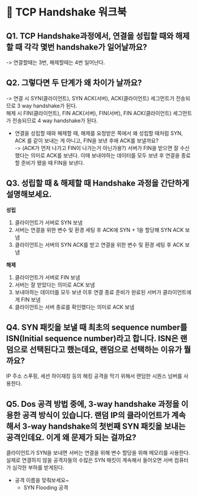 # 🤝 TCP Handshake 워크북

## Q1. TCP Handshake과정에서, 연결을 성립할 때와 해제할 때 각각 몇번 handshake가 일어날까요?
-> 연결할때는 3번, 해제할때는 4번 일어난다.

## Q2. 그렇다면 두 단계가 왜 차이가 날까요?
-> 연결 시 SYN(클라이언트), SYN ACK(서버), ACK(클라이언트) 세그먼트가 전송되므로 3 way handshake가 된다. \
해제 시 FIN(클라이언트), FIN ACK(서버), FIN(서버), FIN ACK(클라이언트) 세그먼트가 전송되므로 4 way handshake가 된다.
  - 연결을 성립할 때와 해제할 때, 해제를 요청받은 쪽에서 왜 성립할 때처럼 SYN, ACK 를 같이 보내는 게 아니고, FIN을 보낸 후에 ACK를 보낼까요? \
    -> (ACK가 먼저 나가고 FIN이 나가는거 아닌가용?) 서버가 FIN을 받으면 잘 수신했다는 의미로 ACK를 보낸다. 이때 보내야하는 데이터를 모두 보낸 후 연결을 종료할 준비가 됐을 때 FIN을 보낸다.

## Q3. 성립할 때 & 해제할 때 Handshake 과정을 간단하게 설명해보세요.
**성립** 
1. 클라이언트가 서버로 SYN 보냄
2. 서버는 연결을 위한 변수 및 환경 세팅 후 ACK에 SYN + 1을 할당해 SYN ACK 보냄
3. 클라이언트는 서버의 SYN ACK를 받고 연결을 위한 변수 및 환경 세팅 후 ACK 보냄

**해제**
1. 클라이언트가 서버로 FIN 보냄
2. 서버는 잘 받았다는 의미로 ACK 보냄
3. 보내야하는 데이터를 모두 보낸 이후 연결 종료 준비가 완료된 서버가 클라이언트에게 FIN 보냄
4. 클라이언트는 서버 종료를 확인했다는 의미로 ACK 보냄

## Q4. SYN 패킷을 보낼 때 최초의 sequence number를 ISN(Initial sequence number)라고 합니다. ISN은 랜덤으로 선택된다고 했는데요, 랜덤으로 선택하는 이유가 뭘까요?
IP 주소 스푸핑, 세션 하이재킹 등의 해킹 공격을 막기 위해서 랜덤한 시퀀스 넘버를 사용한다.

## Q5. Dos 공격 방법 중에, 3-way handshake 과정을 이용한 공격 방식이 있습니다. 랜덤 IP의 클라이언트가 계속해서 3-way handshake의 첫번째  SYN 패킷을 보내는 공격인데요. 이게 왜 문제가 되는 걸까요?
클라이언트가 SYN을 보내면 서버는 연결을 위해 변수 할당을 위해 메모리를 사용한다. 실제로 연결하지 않을 공격자들의 수많은 SYN 패킷이 계속해서 들어오면 서버 컴퓨터가 심각한 부하를 받게된다. 
- 공격 이름을 맞춰보세요~
  - SYN Flooding 공격